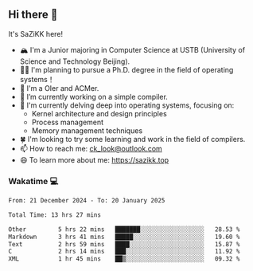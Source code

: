 ## Hi there 👋

It's SaZiKK here!

- 🏔️ I'm a Junior majoring in Computer Science  at USTB (University of Science and Technology Beijing).
- 🧑‍🎓 I'm planning to pursue a Ph.D. degree in the field of operating systems！
- 🚀 I'm a OIer and ACMer.
- 🔭 I’m currently working on a simple compiler.
- 🌱 I'm currently delving deep into operating systems, focusing on:
  - Kernel architecture and design principles
  - Process management
  - Memory management techniques
- 🍀 I'm looking to try some learning and work in the field of compilers.
- 📫 How to reach me: ck_look@outlook.com
- 😄 To learn more about me: https://sazikk.top

  
<!--
**SaZiKK/SaZiKK** is a ✨ _special_ ✨ repository because its `README.md` (this file) appears on your GitHub profile.

Here are some ideas to get you started:

- 🔭 I’m currently working on ...
- 🌱 I’m currently learning ...
- 👯 I’m looking to collaborate on ...
- 🤔 I’m looking for help with ...
- 💬 Ask me about ...
- 📫 How to reach me: ...
- 😄 Pronouns: ...
- ⚡ Fun fact: ...
-->

### Wakatime 💻

<!--START_SECTION:waka-->

```txt
From: 21 December 2024 - To: 20 January 2025

Total Time: 13 hrs 27 mins

Other         5 hrs 22 mins   ███████░░░░░░░░░░░░░░░░░░   28.53 %
Markdown      3 hrs 41 mins   █████░░░░░░░░░░░░░░░░░░░░   19.60 %
Text          2 hrs 59 mins   ████░░░░░░░░░░░░░░░░░░░░░   15.87 %
C             2 hrs 14 mins   ███░░░░░░░░░░░░░░░░░░░░░░   11.92 %
XML           1 hr 45 mins    ██▒░░░░░░░░░░░░░░░░░░░░░░   09.32 %
```

<!--END_SECTION:waka-->
